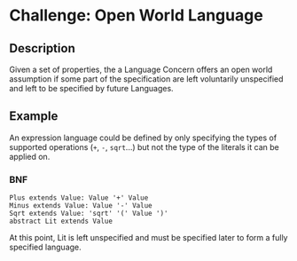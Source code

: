# Challenge: Open World Language


## Description

Given a set of properties, the a Language Concern offers an open world
assumption if some part of the specification are left voluntarily unspecified
and left to be specified by future Languages.

## Example

An expression language could be defined by only specifying the types of
supported operations (`+`, `-`, `sqrt`...) but not the type of the literals it
can be applied on.

### BNF

```
Plus extends Value: Value '+' Value
Minus extends Value: Value '-' Value
Sqrt extends Value: 'sqrt' '(' Value ')'
abstract Lit extends Value
```

At this point, Lit is left unspecified and must be specified later to form a
fully specified language.
